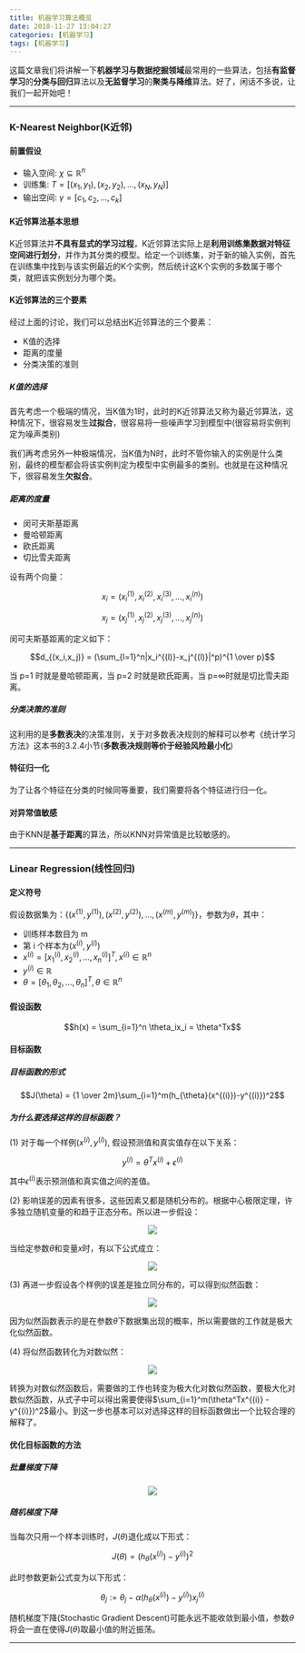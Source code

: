 ```yaml
---
title: 机器学习算法概览
date: 2018-11-27 13:04:27
categories: [机器学习]
tags: [机器学习]
---
```


这篇文章我们将讲解一下**机器学习与数据挖掘领域**最常用的一些算法，包括**有监督学习**的**分类与回归**算法以及**无监督学习**的**聚类与降维**算法。好了，闲话不多说，让我们一起开始吧！
<!--more-->

---

### K-Nearest Neighbor(K近邻)

#### 前置假设

* 输入空间: $\chi \subseteq \mathbb R^n$
* 训练集: $T = [(x_1,y_1),(x_2,y_2),...,(x_N,y_N)]$
* 输出空间: $\gamma = [c_1,c_2,...,c_k]$


#### K近邻算法基本思想

K近邻算法并**不具有显式的学习过程**，K近邻算法实际上是**利用训练集数据对特征空间进行划分**，并作为其分类的模型。给定一个训练集，对于新的输入实例，首先在训练集中找到与该实例最近的K个实例，然后统计这K个实例的多数属于哪个类，就把该实例划分为哪个类。


#### K近邻算法的三个要素

经过上面的讨论，我们可以总结出K近邻算法的三个要素：

* K值的选择
* 距离的度量
* 分类决策的准则

##### K值的选择

首先考虑一个极端的情况，当K值为1时，此时的K近邻算法又称为最近邻算法，这种情况下，很容易发生**过拟合**，很容易将一些噪声学习到模型中(很容易将实例判定为噪声类别)

我们再考虑另外一种极端情况，当K值为N时，此时不管你输入的实例是什么类别，最终的模型都会将该实例判定为模型中实例最多的类别。也就是在这种情况下，很容易发生**欠拟合**。

##### 距离的度量

* 闵可夫斯基距离
* 曼哈顿距离
* 欧氏距离
* 切比雪夫距离

设有两个向量：

$$x_i = (x_{i}^{(1)},x_{i}^{(2)},x_{i}^{(3)},...,x_{i}^{(n)})$$

$$x_j = (x_{j}^{(1)},x_{j}^{(2)},x_{j}^{(3)},...,x_{j}^{(n)})$$

闵可夫斯基距离的定义如下：

$$d_{(x_i,x_j)} = (\sum_{l=1}^n|x_i^{(l)}-x_j^{(l)}|^p)^{1 \over p}$$

当 p=1 时就是曼哈顿距离，当 p=2 时就是欧氏距离，当 p=$\infty$时就是切比雪夫距离。

##### 分类决策的准则

这利用的是**多数表决**的决策准则，关于对多数表决规则的解释可以参考《统计学习方法》这本书的3.2.4小节(**多数表决规则等价于经验风险最小化**)


#### 特征归一化

为了让各个特征在分类的时候同等重要，我们需要将各个特征进行归一化。


#### 对异常值敏感

由于KNN是**基于距离**的算法，所以KNN对异常值是比较敏感的。

---

### Linear Regression(线性回归)

#### 定义符号

假设数据集为：{$(x^{(1)},y^{(1)}),(x^{(2)},y^{(2)}),...,(x^{(m)},y^{(m)})$}，参数为$\theta$，其中：

* 训练样本数目为 m
* 第 i 个样本为$(x^{(i)},y^{(i)})$
* $x^{(i)} = [x_1^{(i)},x_2^{(i)},...,x_n^{(i)}]^T, x^{(i)} \in \mathbb R^n$
* $y^{(i)} \in \mathbb R$
* $\theta = [\theta_1,\theta_2,...,\theta_n]^T, \theta \in \mathbb R^n$


#### 假设函数

$$h(x) = \sum_{i=1}^n \theta_ix_i = \theta^Tx$$


#### 目标函数

##### 目标函数的形式

$$J(\theta) = {1 \over 2m}\sum_{i=1}^m(h_{\theta}(x^{(i)})-y^{(i)})^2$$

##### 为什么要选择这样的目标函数？

(1) 对于每一个样例$(x^{(i)},y^{(i)})$, 假设预测值和真实值存在以下关系：

$$y^{(i)} = {\theta}^Tx^{(i)} + {\epsilon}^{(i)}$$

其中${\epsilon}^{(i)}$表示预测值和真实值之间的差值。

(2) 影响误差的因素有很多，这些因素又都是随机分布的。根据中心极限定理，许多独立随机变量的和趋于正态分布。所以进一步假设：

<div align=center>
<img src ="https://myblogs-photos-1256941622.cos.ap-chengdu.myqcloud.com/%E6%9C%BA%E5%99%A8%E5%AD%A6%E4%B9%A0%E7%AE%97%E6%B3%95%E6%A6%82%E8%A7%88/1.png">
</div>

当给定参数$\theta$和变量$x$时，有以下公式成立：

<div align=center>
<img src ="https://myblogs-photos-1256941622.cos.ap-chengdu.myqcloud.com/%E6%9C%BA%E5%99%A8%E5%AD%A6%E4%B9%A0%E7%AE%97%E6%B3%95%E6%A6%82%E8%A7%88/2.png">
</div>

(3) 再进一步假设各个样例的误差是独立同分布的，可以得到似然函数：

<div align=center>
<img src ="https://myblogs-photos-1256941622.cos.ap-chengdu.myqcloud.com/%E6%9C%BA%E5%99%A8%E5%AD%A6%E4%B9%A0%E7%AE%97%E6%B3%95%E6%A6%82%E8%A7%88/3.png">
</div>

因为似然函数表示的是在参数$\theta$下数据集出现的概率，所以需要做的工作就是极大化似然函数。

(4) 将似然函数转化为对数似然：

<div align=center>
<img src ="https://myblogs-photos-1256941622.cos.ap-chengdu.myqcloud.com/%E6%9C%BA%E5%99%A8%E5%AD%A6%E4%B9%A0%E7%AE%97%E6%B3%95%E6%A6%82%E8%A7%88/4.png">
</div>

转换为对数似然函数后，需要做的工作也转变为极大化对数似然函数，要极大化对数似然函数，从式子中可以得出需要使得$\sum_{i=1}^m(\theta^Tx^{(i)} - y^{(i)})^2$最小。到这一步也基本可以对选择这样的目标函数做出一个比较合理的解释了。


#### 优化目标函数的方法

##### 批量梯度下降

<div align=center>
<img src ="https://myblogs-photos-1256941622.cos.ap-chengdu.myqcloud.com/%E6%9C%BA%E5%99%A8%E5%AD%A6%E4%B9%A0%E7%AE%97%E6%B3%95%E6%A6%82%E8%A7%88/5.png">
</div>

##### 随机梯度下降

当每次只用一个样本训练时，$J(\theta)$退化成以下形式：

$$J(\theta) = (h_\theta(x^{(i)})-y^{(i)})^2$$

此时参数更新公式变为以下形式：

$$\theta_j:= \theta_j - \alpha(h_\theta(x^{(i)})-y^{(i)})x_j^{(i)}$$

随机梯度下降(Stochastic Gradient Descent)可能永远不能收敛到最小值，参数$\theta$将会一直在使得$J(\theta)$取最小值的附近振荡。

---